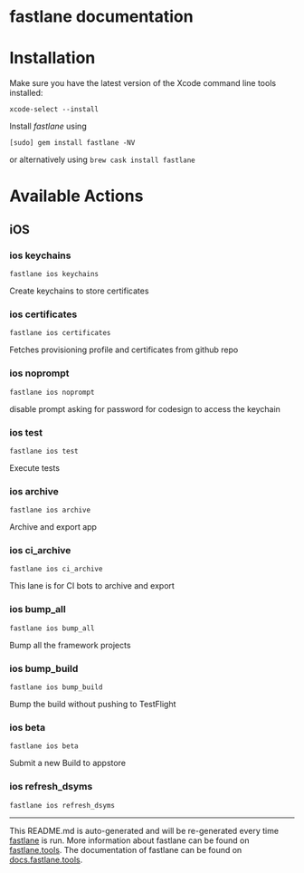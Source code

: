 fastlane documentation
================
# Installation

Make sure you have the latest version of the Xcode command line tools installed:

```
xcode-select --install
```

Install _fastlane_ using
```
[sudo] gem install fastlane -NV
```
or alternatively using `brew cask install fastlane`

# Available Actions
## iOS
### ios keychains
```
fastlane ios keychains
```
Create keychains to store certificates
### ios certificates
```
fastlane ios certificates
```
Fetches provisioning profile and certificates from github repo
### ios noprompt
```
fastlane ios noprompt
```
disable prompt asking for password for codesign to access the keychain
### ios test
```
fastlane ios test
```
Execute tests
### ios archive
```
fastlane ios archive
```
Archive and export app
### ios ci_archive
```
fastlane ios ci_archive
```
This lane is for CI bots to archive and export
### ios bump_all
```
fastlane ios bump_all
```
Bump all the framework projects
### ios bump_build
```
fastlane ios bump_build
```
Bump the build without pushing to TestFlight
### ios beta
```
fastlane ios beta
```
Submit a new Build to appstore
### ios refresh_dsyms
```
fastlane ios refresh_dsyms
```


----

This README.md is auto-generated and will be re-generated every time [fastlane](https://fastlane.tools) is run.
More information about fastlane can be found on [fastlane.tools](https://fastlane.tools).
The documentation of fastlane can be found on [docs.fastlane.tools](https://docs.fastlane.tools).
